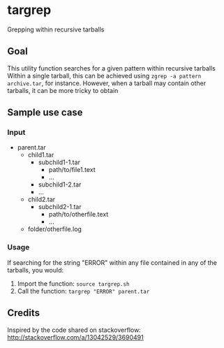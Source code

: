 # targrep
Grepping within recursive tarballs

## Goal
This utility function searches for a given pattern within recursive tarballs
Within a single tarball, this can be achieved using `zgrep -a pattern archive.tar`, for instance.
However, when a tarball may contain other tarballs, it can be more tricky to obtain

## Sample use case

### Input
* parent.tar                                                                        
  * child1.tar                                                                      
    * subchild1-1.tar                                                               
      * path/to/file1.text                                                          
      * ...                                                                         
    * subchild1-2.tar                                                               
     * ...                                                                         
  * child2.tar                                                                      
    * subchild2-1.tar                                                               
      * path/to/otherfile.text                                                      
      * ...                                                                         
  * folder/otherfile.log
       
### Usage
If searching for the string "ERROR" within any file contained in any of the tarballs, you would:

1. Import the function: `source targrep.sh`
2. Call the function: `targrep "ERROR" parent.tar`

## Credits
Inspired by the code shared on stackoverflow: http://stackoverflow.com/a/13042529/3690491
                                                         